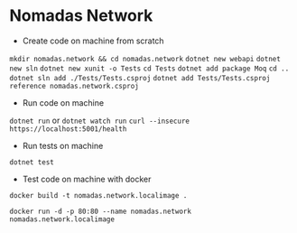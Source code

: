 # Nomadas Network

- Create code on machine from scratch

`mkdir nomadas.network && cd nomadas.network`
`dotnet new webapi`
`dotnet new sln`
`dotnet new xunit -o Tests`
`cd Tests`
`dotnet add package Moq`
`cd ..`
`dotnet sln add ./Tests/Tests.csproj`
`dotnet add Tests/Tests.csproj reference nomadas.network.csproj`

- Run code on machine

`dotnet run` or `dotnet watch run`
`curl --insecure https://localhost:5001/health`

- Run tests on machine

`dotnet test`

- Test code on machine with docker

`docker build -t nomadas.network.localimage .`

`docker run -d -p 80:80 --name nomadas.network nomadas.network.localimage`
